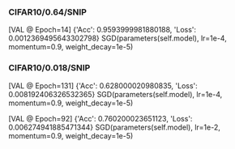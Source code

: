 
### CIFAR10/0.64/SNIP
[VAL @ Epoch=14]
{'Acc': 0.9593999981880188, 'Loss': 0.0012369495643302798}
SGD(parameters(self.model), lr=1e-4, momentum=0.9, weight_decay=1e-5)


### CIFAR10/0.018/SNIP
[VAL @ Epoch=131]
{'Acc': 0.628000020980835, 'Loss': 0.008192406326532365}
SGD(parameters(self.model), lr=1e-4, momentum=0.9, weight_decay=1e-5)

[VAL @ Epoch=92]
{'Acc': 0.760200023651123, 'Loss': 0.006274941885471344}
SGD(parameters(self.model), lr=1e-2, momentum=0.9, weight_decay=1e-5)